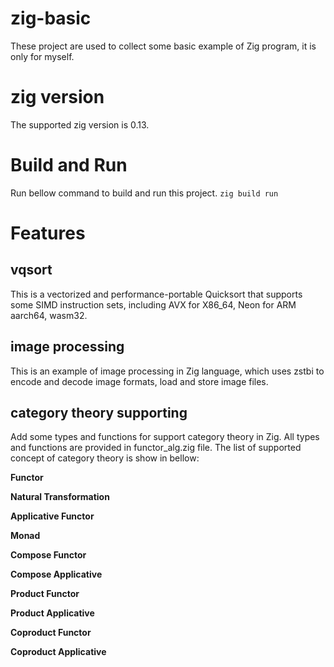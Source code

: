 # zig-basic
These project are used to collect some basic example of Zig program, it is only for myself.

# zig version
The supported zig version is 0.13.

# Build and Run
Run bellow command to build and run this project.
`zig build run`

# Features
## vqsort
This is a vectorized and performance-portable Quicksort that supports some SIMD instruction sets, including AVX for X86_64, Neon for ARM aarch64, wasm32.

## image processing
This is an example of image processing in Zig language, which uses zstbi to encode and decode image formats, load and store image files. 

## category theory supporting
Add some types and functions for support category theory in Zig. All types and functions are provided in functor_alg.zig file.
The list of supported concept of category theory is show in bellow:

**Functor**

**Natural Transformation**

**Applicative Functor**

**Monad**

**Compose Functor**

**Compose Applicative**

**Product Functor**

**Product Applicative**

**Coproduct Functor**

**Coproduct Applicative**
